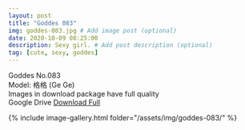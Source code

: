 ```yaml
---
layout: post
title: "Goddes 083"
img: goddes-083.jpg # Add image post (optional)
date: 2020-10-09 08:25:00
description: Sexy girl. # Add post description (optional)
tag: [cute, sexy, goddes]
---
```

Goddes No.083  
Model: 格格 (Ge Ge)                                          
Images in download package have full quality                    
Google Drive [Download Full](http://gestyy.com/ee8gUG)

{% include image-gallery.html folder="/assets/img/goddes-083/" %}
